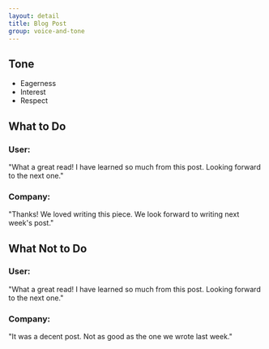```yaml
---
layout: detail
title: Blog Post
group: voice-and-tone
---
```


## Tone

* Eagerness
* Interest
* Respect

## What to Do

### User:

"What a great read! I have learned so much from this post. Looking forward to the next one."

### Company:

"Thanks! We loved writing this piece. We look forward to writing next week's post."

## What Not to Do

### User:

"What a great read! I have learned so much from this post. Looking forward to the next one."

### Company:

"It was a decent post. Not as good as the one we wrote last week."